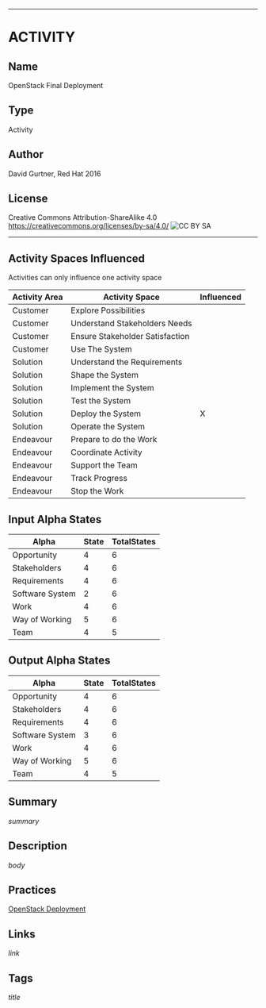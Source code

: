 ----------
# ACTIVITY
## Name
OpenStack Final Deployment
## Type
Activity
## Author
David Gurtner, Red Hat 2016
## License
Creative Commons Attribution-ShareAlike 4.0
https://creativecommons.org/licenses/by-sa/4.0/
![CC BY SA](https://licensebuttons.net/l/by-sa/3.0/88x31.png)

----------

## Activity Spaces Influenced
Activities can only influence one activity space

| Activity Area | Activity Space | Influenced |
|---------------|----------------|------------|
|Customer|Explore Possibilities||
|Customer|Understand Stakeholders Needs||
|Customer|Ensure Stakeholder Satisfaction||
|Customer|Use The System||
|Solution|Understand the Requirements||
|Solution|Shape the System||
|Solution|Implement the System||
|Solution|Test the System||
|Solution|Deploy the System|X|
|Solution|Operate the System||
|Endeavour|Prepare to do the Work||
|Endeavour|Coordinate Activity||
|Endeavour|Support the Team||
|Endeavour|Track Progress||
|Endeavour|Stop the Work||

## Input Alpha States
Alpha | State | TotalStates
---| --- | ---
Opportunity|4|6
Stakeholders|4|6
Requirements|4|6
Software System|2|6
Work|4|6
Way of Working|5|6
Team|4|5

## Output Alpha States
Alpha | State | TotalStates
---| --- | ---
Opportunity|4|6
Stakeholders|4|6
Requirements|4|6
Software System|3|6
Work|4|6
Way of Working|5|6
Team|4|5

## Summary
$summary$

## Description
$body$

## Practices
[OpenStack Deployment](https://github.com/semat-exists-org/content-practices/blob/openstack-deployment/OpenStack-Deployment.md)

## Links
$link$

## Tags
$title$
